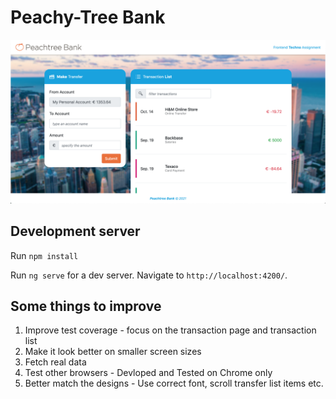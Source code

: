 # Peachy-Tree Bank

![Screenshot](screenshot.png)

## Development server

Run `npm install`

Run `ng serve` for a dev server. Navigate to `http://localhost:4200/`.

## Some things to improve

1. Improve test coverage - focus on the transaction page and transaction list
2. Make it look better on smaller screen sizes
3. Fetch real data
4. Test other browsers - Devloped and Tested on Chrome only
5. Better match the designs - Use correct font, scroll transfer list items etc.
